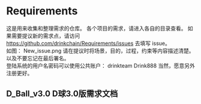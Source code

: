 # Requirements

这是用来收集和整理需求的仓库。
各个项目的需求，请进入各自的目录查看。
如果需要提议新的需求点，请访问  https://github.com/drinkchain/Requirements/issues 去填写 issue。  
如图： New_issue.png
请在提议时将场景，目的，过程，约束等内容描述清楚。以及不要忘记在最后署名。  
登陆系统的用户名密码可以使用公共账户： drinkteam     Drink888
当然，愿意另外注册更好。

## D_Ball_v3.0     D球3.0版需求文档
